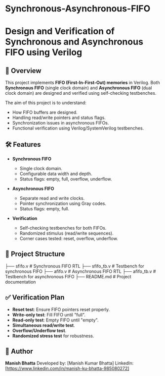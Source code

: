 # Synchronous-Asynchronous-FIFO

# Design and Verification of Synchronous and Asynchronous FIFO using Verilog

## 📌 Overview

This project implements **FIFO (First-In-First-Out) memories** in Verilog.
Both **Synchronous FIFO** (single clock domain) and **Asynchronous FIFO** (dual clock domain) are designed and verified using self-checking testbenches.

The aim of this project is to understand:

* How FIFO buffers are designed.
* Handling read/write pointers and status flags.
* Synchronization issues in asynchronous FIFOs.
* Functional verification using Verilog/SystemVerilog testbenches.

## 🛠 Features

* **Synchronous FIFO**

  * Single clock domain.
  * Configurable data width and depth.
  * Status flags: empty, full, overflow, underflow.

* **Asynchronous FIFO**

  * Separate read and write clocks.
  * Pointer synchronization using Gray codes.
  * Status flags: empty, full.

* **Verification**

  * Self-checking testbenches for both FIFOs.
  * Randomized stimulus (read/write sequences).
  * Corner cases tested: reset, overflow, underflow.
  
## 📂 Project Structure


├── sfifo.v          # Synchronous FIFO RTL
├── sfifo_tb.v       # Testbench for synchronous FIFO
├── afifo.v          # Asynchronous FIFO RTL
├── afifo_tb.v       # Testbench for asynchronous FIFO
├── README.md        # Project documentation


## ✅ Verification Plan

* **Reset test**: Ensure FIFO pointers reset properly.
* **Write-only test**: Fill FIFO until "full".
* **Read-only test**: Empty FIFO until "empty".
* **Simultaneous read/write test**.
* **Overflow/Underflow test**.
* **Randomized stress test** for robustness.


## 👤 Author

**Manish Bhatta**
Developed by: [Manish Kumar Bhatta] LinkedIn: [https://www.linkedin.com/in/manish-ku-bhatta-985080272]
